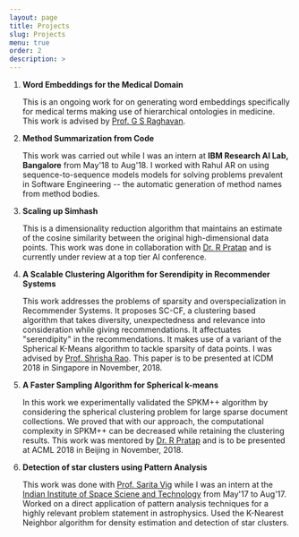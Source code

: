 ```yaml
---
layout: page
title: Projects
slug: Projects
menu: true
order: 2
description: >
---
```


1. **Word Embeddings for the Medical Domain**

     This is an ongoing work for on generating word embeddings specifically for medical terms making use of hierarchical ontologies in
medicine. This work is advised by [Prof. G S Raghavan](https://www.iiitb.ac.in/faculty_page.php?name=gsrinivasaraghavan). 

2. **Method Summarization from Code**

     This work was carried out while I was an intern at **IBM Research AI Lab, Bangalore** from May'18 to Aug'18. I worked with Rahul AR on using sequence-to-sequence models models for solving problems prevalent in Software Engineering -- the automatic generation of method names from method bodies.

3. **Scaling up Simhash**

     This is a dimensionality reduction algorithm that maintains an estimate of the cosine similarity between the original high-dimensional data points. This work was done in collaboration with [Dr. R Pratap](https://sites.google.com/site/prataprameshwaryadav/) and is currently under review at a top tier AI conference.

4. **A Scalable Clustering Algorithm for Serendipity in Recommender Systems**

     This work addresses the problems of sparsity and overspecialization in Recommender Systems. It proposes SC-CF, a clustering based algorithm that takes diversity, unexpectedness and relevance into consideration while giving recommendations. It affectuates "serendipity" in the recommendations. It makes use of a variant of the Spherical K-Means algorithm to tackle sparsity of data points. I was advised by [Prof. Shrisha Rao](https://www.iiitb.ac.in/faculty_page.php?name=shrisharao). This paper is to be presented at ICDM 2018 in Singapore in November, 2018. 

5. **A Faster Sampling Algorithm for Spherical k-means**

     In this work we experimentally validated the SPKM++ algorithm by considering the spherical clustering problem for large sparse document collections. We proved that with our approach, the computational complexity in SPKM++ can be decreased while retaining the clustering results. This work was mentored by [Dr. R Pratap](https://sites.google.com/site/prataprameshwaryadav/) and is to be presented at ACML 2018 in Beijing in November, 2018. 

6. **Detection of star clusters using Pattern Analysis**

     This work was done with [Prof. Sarita Vig](https://www.iist.ac.in/ess/sarita) while I was an intern at the [Indian Institute of Space Sciene and Technology](https://www.iist.ac.in/) from May'17 to Aug'17. Worked on a direct application of pattern analysis techniques for a highly relevant problem statement in astrophysics.
Used the K-Nearest Neighbor algorithm for density estimation and detection of star clusters.
